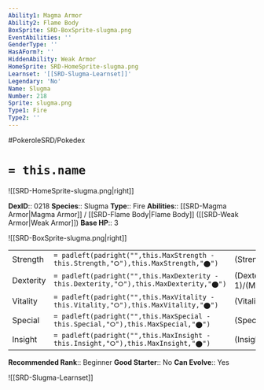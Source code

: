 ```yaml
---
Ability1: Magma Armor
Ability2: Flame Body
BoxSprite: SRD-BoxSprite-slugma.png
EventAbilities: ''
GenderType: ''
HasAForm?: ''
HiddenAbility: Weak Armor
HomeSprite: SRD-HomeSprite-slugma.png
Learnset: '[[SRD-Slugma-Learnset]]'
Legendary: 'No'
Name: Slugma
Number: 218
Sprite: slugma.png
Type1: Fire
Type2: ''
---
```


#PokeroleSRD/Pokedex

# `= this.name`

![[SRD-HomeSprite-slugma.png|right]]

**DexID**:: 0218
**Species**:: Slugma
**Type**:: Fire
**Abilities**:: [[SRD-Magma Armor|Magma Armor]] / [[SRD-Flame Body|Flame Body]] ([[SRD-Weak Armor|Weak Armor]])
**Base HP**:: 3

![[SRD-BoxSprite-slugma.png|right]]

|           |                                                                                        |                                          |
| --------- | -------------------------------------------------------------------------------------- | ---------------------------------------- |
| Strength  | `= padleft(padright("",this.MaxStrength - this.Strength,"⭘"),this.MaxStrength,"⬤")`    | (Strength::1)/(MaxStrength::3)   |
| Dexterity | `= padleft(padright("",this.MaxDexterity - this.Dexterity,"⭘"),this.MaxDexterity,"⬤")` | (Dexterity:: 1)/(MaxDexterity::3) |
| Vitality  | `= padleft(padright("",this.MaxVitality - this.Vitality,"⭘"),this.MaxVitality,"⬤")`    | (Vitality::1)/(MaxVitality::3)   |
| Special   | `= padleft(padright("",this.MaxSpecial - this.Special,"⭘"),this.MaxSpecial,"⬤")`       | (Special::2)/(MaxSpecial::4)     |
| Insight   | `= padleft(padright("",this.MaxInsight - this.Insight,"⭘"),this.MaxInsight,"⬤")`       | (Insight::1)/(MaxInsight::3)     |

**Recommended Rank**:: Beginner
**Good Starter**:: No
**Can Evolve**:: Yes

![[SRD-Slugma-Learnset]]